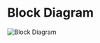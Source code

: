 # Block Diagram 
![Block Diagram](https://user-images.githubusercontent.com/95415292/168734445-3a0ea201-345d-4877-83ce-15a594b300be.PNG)

